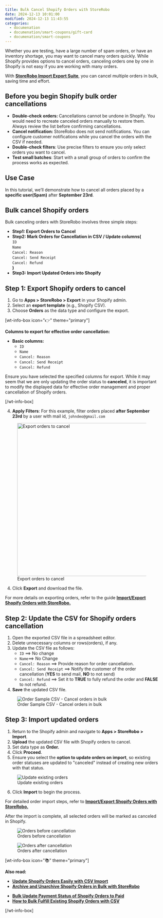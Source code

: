 ```yaml
---
title: Bulk Cancel Shopify Orders with StoreRobo
date: 2024-12-13 10:01:00
modified: 2024-12-13 11:43:55
categories:
  - documenation
  - documenation/smart-coupons/gift-card
  - documenation/smart-coupons
---
```



<!-- wp:paragraph -->
<p>Whether you are testing, have a large number of spam orders, or have an inventory shortage, you may want to cancel many orders quickly. While Shopify provides options to cancel orders, canceling orders one by one in Shopify is not easy if you are working with many orders.  </p>
<!-- /wp:paragraph -->

<!-- wp:paragraph -->
<p>With <a href="https://apps.shopify.com/storerobo-import-export-app"><strong>StoreRobo Import Export Suite</strong></a>, you can cancel multiple orders in bulk, saving time and effort.</p>
<!-- /wp:paragraph -->

<!-- wp:heading -->
<h2 class="wp-block-heading" id="Before-you-begin-Shopify-bulk-order-cancellations">Before you begin Shopify bulk order cancellations</h2>
<!-- /wp:heading -->

<!-- wp:list -->
<ul class="wp-block-list"><!-- wp:list-item -->
<li><strong>Double-check</strong> <strong>orders: </strong>Cancellations cannot be undone in Shopify. You would need to recreate canceled orders manually to restore them. Always review the list before confirming cancellations.</li>
<!-- /wp:list-item -->

<!-- wp:list-item -->
<li><strong>Cancel notification: </strong>StoreRobo does not send notifications. You can configure customer notifications while you cancel the orders with the CSV if needed.</li>
<!-- /wp:list-item -->

<!-- wp:list-item -->
<li><strong>Double-check filters</strong>: Use precise filters to ensure you only select orders you want to cancel.</li>
<!-- /wp:list-item -->

<!-- wp:list-item -->
<li><strong>Test small batches</strong>: Start with a small group of orders to confirm the process works as expected.</li>
<!-- /wp:list-item --></ul>
<!-- /wp:list -->

<!-- wp:heading -->
<h2 class="wp-block-heading" id="Use-Case">Use Case</h2>
<!-- /wp:heading -->

<!-- wp:paragraph -->
<p>In this tutorial, we’ll demonstrate how to cancel all orders placed by a <strong>specific user(Spam)</strong> after <strong>September 23rd</strong>.</p>
<!-- /wp:paragraph -->

<!-- wp:heading -->
<h2 class="wp-block-heading" id="Bulk-cancel-Shopify-orders">Bulk cancel Shopify orders</h2>
<!-- /wp:heading -->

<!-- wp:paragraph -->
<p>Bulk canceling orders with StoreRobo involves three simple steps:</p>
<!-- /wp:paragraph -->

<!-- wp:list -->
<ul class="wp-block-list"><!-- wp:list-item -->
<li><strong>Step1: Export Orders to Cancel</strong></li>
<!-- /wp:list-item -->

<!-- wp:list-item -->
<li><strong>Step2: Mark Orders for Cancellation in CSV / Update columns(</strong><br><code>ID</code><br><code>Name</code><br><code>Cancel: Reason</code><br><code>Cancel: Send Receipt</code><br><code>Cancel: Refund</code><br><strong>)</strong></li>
<!-- /wp:list-item -->

<!-- wp:list-item -->
<li><strong>Step3: Import Updated Orders into Shopify</strong></li>
<!-- /wp:list-item --></ul>
<!-- /wp:list -->

<!-- wp:heading -->
<h2 class="wp-block-heading" id="Step-1:-Export-Shopify-orders-to-cancel">Step 1: Export Shopify orders to cancel</h2>
<!-- /wp:heading -->

<!-- wp:list {"ordered":true,"start":1} -->
<ol start="1" class="wp-block-list"><!-- wp:list-item -->
<li>Go to <strong>Apps &gt; StoreRobo &gt; Export</strong> in your Shopify admin.</li>
<!-- /wp:list-item -->

<!-- wp:list-item -->
<li>Select an <strong>export template</strong> (e.g., Shopify CSV).</li>
<!-- /wp:list-item -->

<!-- wp:list-item -->
<li>Choose <strong>Orders</strong> as the data type and configure the export.</li>
<!-- /wp:list-item --></ol>
<!-- /wp:list -->

<!-- wp:shortcode -->
[wt-info-box icon="👉" theme="primary"]
<!-- /wp:shortcode -->

<!-- wp:paragraph -->
<p><strong>Columns to export for effective order cancellation:</strong></p>
<!-- /wp:paragraph -->

<!-- wp:list -->
<ul class="wp-block-list"><!-- wp:list-item -->
<li><strong>Basic columns:</strong><!-- wp:list -->
<ul class="wp-block-list"><!-- wp:list-item -->
<li><code>ID</code></li>
<!-- /wp:list-item -->

<!-- wp:list-item -->
<li><code>Name</code></li>
<!-- /wp:list-item -->

<!-- wp:list-item -->
<li><code>Cancel: Reason</code></li>
<!-- /wp:list-item -->

<!-- wp:list-item -->
<li><code>Cancel: Send Receipt</code></li>
<!-- /wp:list-item -->

<!-- wp:list-item -->
<li><code>Cancel: Refund</code></li>
<!-- /wp:list-item --></ul>
<!-- /wp:list --></li>
<!-- /wp:list-item --></ul>
<!-- /wp:list -->

<!-- wp:paragraph -->
<p>Ensure you have selected the specified columns for export. While it may seem that we are only updating the order status to <strong>canceled</strong>, it is important to modify the displayed data for effective order management and proper cancellation of Shopify orders.</p>
<!-- /wp:paragraph -->

<!-- wp:shortcode -->
[/wt-info-box]
<!-- /wp:shortcode -->

<!-- wp:list {"ordered":true,"start":4} -->
<ol start="4" class="wp-block-list"><!-- wp:list-item -->
<li><strong>Apply Filters</strong>: For this example, filter orders placed <strong>after September 23rd</strong> by a user with mail id, <code>johndeo@gmail.com</code></li>
<!-- /wp:list-item --></ol>
<!-- /wp:list -->

<!-- wp:image {"id":638698,"width":"501px","height":"auto","sizeSlug":"large","linkDestination":"none","align":"center"} -->
<figure class="wp-block-image aligncenter size-large is-resized"><img src="https://www.webtoffee.com/wp-content/uploads/2024/12/Export-orders-to-cancel-629x1024.png" alt="Export orders to cancel" class="wp-image-638698" style="width:501px;height:auto"/><figcaption class="wp-element-caption">Export orders to cancel</figcaption></figure>
<!-- /wp:image -->

<!-- wp:list {"ordered":true,"start":4} -->
<ol start="4" class="wp-block-list"><!-- wp:list-item -->
<li>Click <strong>Export</strong> and download the file.</li>
<!-- /wp:list-item --></ol>
<!-- /wp:list -->

<!-- wp:paragraph -->
<p>For more details on exporting orders, refer to the guide <a href="https://www.webtoffee.com/import-export-shopify-orders-with-storerobo/"><strong>Import/Export Shopify Orders with StoreRobo.</strong></a></p>
<!-- /wp:paragraph -->

<!-- wp:heading -->
<h2 class="wp-block-heading" id="Step-2:-Update-the-CSV-for-Shopify-orders-cancellation">Step 2: Update the CSV for Shopify orders cancellation</h2>
<!-- /wp:heading -->

<!-- wp:list {"ordered":true,"start":1} -->
<ol start="1" class="wp-block-list"><!-- wp:list-item -->
<li>Open the exported CSV file in a spreadsheet editor.</li>
<!-- /wp:list-item -->

<!-- wp:list-item -->
<li>Delete unnecessary columns or rows(orders), if any.</li>
<!-- /wp:list-item -->

<!-- wp:list-item -->
<li>Update the CSV file as follows:<!-- wp:list -->
<ul class="wp-block-list"><!-- wp:list-item -->
<li><code>ID</code> ==&gt; No change</li>
<!-- /wp:list-item -->

<!-- wp:list-item -->
<li><code>Name</code>==&gt; No Change</li>
<!-- /wp:list-item -->

<!-- wp:list-item -->
<li><code>Cancel: Reason</code> ==&gt; Provide reason for order cancellation.</li>
<!-- /wp:list-item -->

<!-- wp:list-item -->
<li><code>Cancel: Send Receipt</code> ==&gt; Notify the customer of the order cancellation (<strong>YES</strong> to send mail, <strong>NO</strong> to not send)</li>
<!-- /wp:list-item -->

<!-- wp:list-item -->
<li><code>Cancel: Refund</code> ==&gt; Set it to <strong>TRUE</strong> to fully refund the order and <strong>FALSE</strong> to not refund.</li>
<!-- /wp:list-item --></ul>
<!-- /wp:list --></li>
<!-- /wp:list-item -->

<!-- wp:list-item -->
<li><strong>Save</strong> the updated CSV file.</li>
<!-- /wp:list-item --></ol>
<!-- /wp:list -->

<!-- wp:image {"id":638699,"sizeSlug":"large","linkDestination":"none","align":"center"} -->
<figure class="wp-block-image aligncenter size-large"><img src="https://www.webtoffee.com/wp-content/uploads/2024/12/Order-Sample-CSV-Cancel-orders-in-bulk-1024x246.png" alt="Order Sample CSV - Cancel orders in bulk" class="wp-image-638699"/><figcaption class="wp-element-caption">Order Sample CSV - Cancel orders in bulk</figcaption></figure>
<!-- /wp:image -->

<!-- wp:heading -->
<h2 class="wp-block-heading" id="Step-3:-Import-updated-orders">Step 3: Import updated orders</h2>
<!-- /wp:heading -->

<!-- wp:list {"ordered":true,"start":1} -->
<ol start="1" class="wp-block-list"><!-- wp:list-item -->
<li>Return to the Shopify admin and navigate to <strong>Apps &gt; StoreRobo &gt; Import</strong>.</li>
<!-- /wp:list-item -->

<!-- wp:list-item -->
<li><strong>Upload</strong> the updated CSV file with Shopify orders to cancel.</li>
<!-- /wp:list-item -->

<!-- wp:list-item -->
<li>Set data type as <strong>Order.</strong></li>
<!-- /wp:list-item -->

<!-- wp:list-item -->
<li>Click <strong>Proceed</strong>.</li>
<!-- /wp:list-item -->

<!-- wp:list-item -->
<li>Ensure you select the <strong>option to update orders on import</strong>, so existing order statuses are updated to "canceled" instead of creating new orders with that status.</li>
<!-- /wp:list-item --></ol>
<!-- /wp:list -->

<!-- wp:image {"id":638701,"sizeSlug":"large","linkDestination":"none","align":"center"} -->
<figure class="wp-block-image aligncenter size-large"><img src="https://www.webtoffee.com/wp-content/uploads/2024/12/Update-existing-orders-1-1024x380.png" alt="Update existing orders" class="wp-image-638701"/><figcaption class="wp-element-caption">Update existing orders</figcaption></figure>
<!-- /wp:image -->

<!-- wp:list {"ordered":true,"start":6} -->
<ol start="6" class="wp-block-list"><!-- wp:list-item -->
<li>Click <strong>Import</strong> to begin the process.</li>
<!-- /wp:list-item --></ol>
<!-- /wp:list -->

<!-- wp:paragraph -->
<p>For detailed order import steps, refer to <a href="https://www.webtoffee.com/import-export-shopify-orders-with-storerobo/"><strong>Import/Export Shopify Orders with StoreRobo.</strong></a></p>
<!-- /wp:paragraph -->

<!-- wp:paragraph -->
<p>After the import is complete, all selected orders will be marked as canceled in Shopify.</p>
<!-- /wp:paragraph -->

<!-- wp:columns -->
<div class="wp-block-columns"><!-- wp:column -->
<div class="wp-block-column"><!-- wp:image {"id":638703,"sizeSlug":"large","linkDestination":"none","align":"center"} -->
<figure class="wp-block-image aligncenter size-large"><img src="https://www.webtoffee.com/wp-content/uploads/2024/12/Order-before-cancellation-1024x513.png" alt="Orders before cancellation" class="wp-image-638703"/><figcaption class="wp-element-caption">Orders before cancellation</figcaption></figure>
<!-- /wp:image --></div>
<!-- /wp:column -->

<!-- wp:column -->
<div class="wp-block-column"><!-- wp:image {"id":638702,"sizeSlug":"large","linkDestination":"none","align":"center"} -->
<figure class="wp-block-image aligncenter size-large"><img src="https://www.webtoffee.com/wp-content/uploads/2024/12/Orders-after-cancellation-1024x513.png" alt="Orders after cancellation" class="wp-image-638702"/><figcaption class="wp-element-caption">Orders after cancellation</figcaption></figure>
<!-- /wp:image --></div>
<!-- /wp:column --></div>
<!-- /wp:columns -->

<!-- wp:shortcode -->
[wt-info-box icon="📚" theme="primary"]
<!-- /wp:shortcode -->

<!-- wp:paragraph -->
<p><strong>Also read:</strong></p>
<!-- /wp:paragraph -->

<!-- wp:columns -->
<div class="wp-block-columns"><!-- wp:column -->
<div class="wp-block-column"><!-- wp:list -->
<ul class="wp-block-list"><!-- wp:list-item -->
<li><strong><a href="https://www.webtoffee.com/update-shopify-orders-easily-with-csv-import/">Update Shopify Orders Easily with CSV Import</a></strong></li>
<!-- /wp:list-item -->

<!-- wp:list-item -->
<li><strong><a href="https://www.webtoffee.com/archive-and-unarchive-shopify-orders-in-bulk-with-storerobo/">Archive and Unarchive Shopify Orders in Bulk with StoreRobo</a></strong></li>
<!-- /wp:list-item --></ul>
<!-- /wp:list --></div>
<!-- /wp:column -->

<!-- wp:column -->
<div class="wp-block-column"><!-- wp:list -->
<ul class="wp-block-list"><!-- wp:list-item -->
<li><strong><a href="https://www.webtoffee.com/bulk-update-payment-status-of-shopify-orders-to-paid/">Bulk Update Payment Status of Shopify Orders to Paid</a></strong></li>
<!-- /wp:list-item -->

<!-- wp:list-item -->
<li><strong><a href="https://www.webtoffee.com/how-to-bulk-fulfill-existing-shopify-orders-with-csv/">How to Bulk Fulfill Existing Shopify Orders with CSV</a></strong></li>
<!-- /wp:list-item --></ul>
<!-- /wp:list --></div>
<!-- /wp:column --></div>
<!-- /wp:columns -->

<!-- wp:shortcode -->
[/wt-info-box]
<!-- /wp:shortcode -->